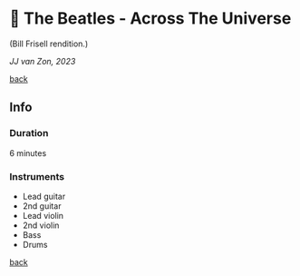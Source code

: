📢 The Beatles - Across The Universe
======================================

(Bill Frisell rendition.)

*JJ van Zon, 2023*

[back](./README.md)

Info
----

### Duration

6 minutes

### Instruments

- Lead guitar
- 2nd guitar
- Lead violin
- 2nd violin
- Bass
- Drums

[back](./README.md)